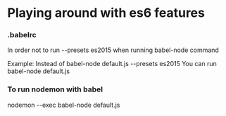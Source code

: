 # Playing around with es6 features

### .babelrc
In order not to run --presets es2015 when running babel-node command

Example:
Instead of
babel-node default.js --presets es2015
You can run
babel-node default.js


### To run nodemon with babel
nodemon --exec babel-node default.js
